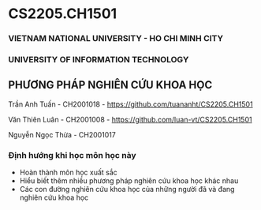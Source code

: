 # CS2205.CH1501

### VIETNAM NATIONAL UNIVERSITY - HO CHI MINH CITY
### UNIVERSITY OF INFORMATION TECHNOLOGY

## PHƯƠNG PHÁP NGHIÊN CỨU KHOA HỌC

Trần Anh Tuấn - CH2001018 - https://github.com/tuananht/CS2205.CH1501

Văn Thiên Luân - CH2001008 - https://github.com/luan-vt/CS2205.CH1501

Nguyễn Ngọc Thừa - CH2001017

### Định hướng khi học môn học này
- Hoàn thành môn học xuất sắc
- Hiểu biết thêm nhiều phương pháp nghiên cứu khoa học khác nhau
- Các con đường nghiên cứu khoa học của những người đã và đang nghiên cứu khoa học
